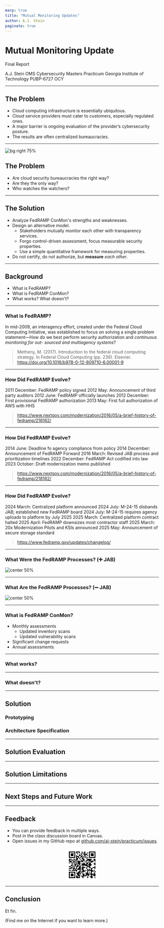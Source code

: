 ```yaml
---
marp: true
title: "Mutual Monitoring Updates"
author: A.J. Stein
paginate: true
---
```


<style>
img[alt~="center"] {
  display: block;
  margin: 0 auto;
}
</style>

# Mutual Monitoring Update

Final Report

A.J. Stein
OMS Cybersecurity Masters Practicum
Georgia Institute of Technology
PUBP-6727 OCY

---

## The Problem

- Cloud computing infrastructure is essentially ubiquitous.
- Cloud service providers must cater to customers, especially regulated ones.
- A major barrier is ongoing evaluation of the provider’s cybersecurity posture.
- The results are often centralized bureaucracies.

---

![bg right 75%](https://www.fedramp.gov/assets/img/fedramp-logo-vert.svg)

## The Problem

- Are cloud security bureaucracies the right way?
- Are they the only way?
- Who watches the watchers?

---

## The Solution

- Analyze FedRAMP ConMon's strengths and weaknesses.
- Design an alternative model.
  - Stakeholders mutually monitor each other with transparency services.
  - Forgo control-driven assessment, focus measurable security properties.
  - Use a simple quantitative framework for measuring properties.
- Do not certify, do not authorize, but **measure** _each other_.

---

## Background

- What is FedRAMP?
- What is FedRAMP ConMon?
- What works? What doesn't?

---

### What is FedRAMP?

In mid-2009, an interagency effort, created under the Federal Cloud Computing
Initiative, was established to focus on solving a single problem statement—How
do we best perform security authorization and _continuous monitoring for out-
sourced and multiagency systems_?

> Metheny, M. (2017). Introduction to the federal cloud computing strategy. In Federal Cloud Computing (pp. 239). Elsevier. https://doi.org/10.1016/b978-0-12-809710-6.00001-9

---

### How Did FedRAMP Evolve?

2011 December: FedRAMP policy signed
2012 May: Announcement of  third party auditors
2012 June: FedRAMP officially launches
2012 December: First provisional FedRAMP authorization
2013 May: First full authorization of AWS with HHS

> https://www.nextgov.com/modernization/2016/05/a-brief-history-of-fedramp/218162/

---

### How Did FedRAMP Evolve?

2014 June: Deadline fo agency compliance from policy
2014 December: Announcement of FedRAMP Forward
2016 March: Revised JAB process and prioritization timelines
2022 December: FedRAMP Act codified into law
2023 October: Draft modernization memo published

> https://www.nextgov.com/modernization/2016/05/a-brief-history-of-fedramp/218162/

---

### How Did FedRAMP Evolve?

2024 March: Centralized platform announced
2024 July: M-24-15 disbands JAB; established new FedRAMP board
2024 July: M-24-15 requires agency uploads to platform by July 2025
2025 March: Centralized platform contract halted
2025 April: FedRAMP downsizes most contractor staff
2025 March: 20x Modernization Pilots and KSIs announced
2025 May: Announcement of secure storage standard

> https://www.fedramp.gov/updates/changelog/

---

### What Were the FedRAMP Processes? (:heavy_plus_sign: JAB)

![center 50%](https://storage.googleapis.com/blogs-images-new/ciscoblogs/1/2023/06/01-Understanding-FedRAMP-Authorization-Process.png)

--- 

### What Are the FedRAMP Processes? (:heavy_minus_sign: JAB)

![center 50%](https://www.fedramp.gov/assets/img/authorized_agency_process_1200px.svg)

--- 

### What is FedRAMP ConMon?

- Monthly assessments
  - Updated inventory scans
  - Updated vulnerability scans
- Significant change requests
- Annual assessments

---

### What works?

---

### What doesn't?

---

## Solution

### Prototyping

### Architecture Specification

---

## Solution Evaluation

---

## Solution Limitations

---

## Next Steps and Future Work

---

## Feedback

- You can provide feedback in multiple ways.
- Post in the class discussion board in Canvas.
- Open issues in my GitHub repo at [github.com/aj-stein/practicum/issues](https://github.com/aj-stein/practicum/issues/new).

![center](./assets/url_repo.png)

---

## Conclusion

Et fin.

(Find me on the Internet if you want to learn more.)
